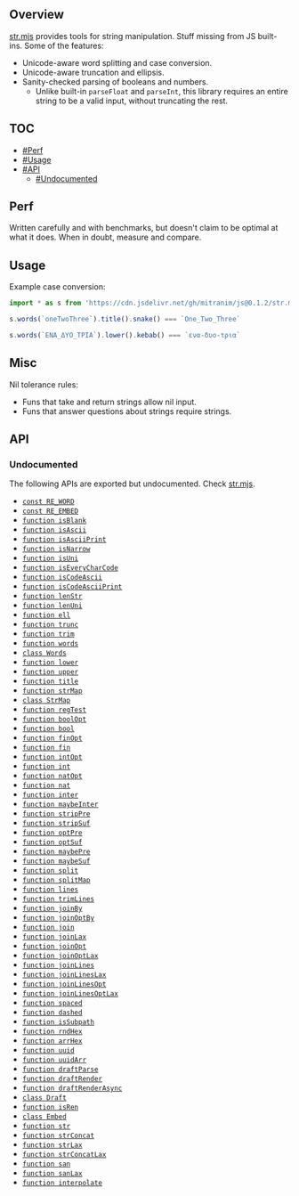 ## Overview

[str.mjs](../str.mjs) provides tools for string manipulation. Stuff missing from JS built-ins. Some of the features:

* Unicode-aware word splitting and case conversion.
* Unicode-aware truncation and ellipsis.
* Sanity-checked parsing of booleans and numbers.
  * Unlike built-in `parseFloat` and `parseInt`, this library requires an entire string to be a valid input, without truncating the rest.

## TOC

* [#Perf](#perf)
* [#Usage](#usage)
* [#API](#api)
  * [#Undocumented](#undocumented)

## Perf

Written carefully and with benchmarks, but doesn't claim to be optimal at what it does. When in doubt, measure and compare.

## Usage

Example case conversion:

```js
import * as s from 'https://cdn.jsdelivr.net/gh/mitranim/js@0.1.2/str.mjs'

s.words(`oneTwoThree`).title().snake() === `One_Two_Three`

s.words(`ΕΝΑ_ΔΥΟ_ΤΡΙΑ`).lower().kebab() === `ενα-δυο-τρια`
```

## Misc

Nil tolerance rules:

  * Funs that take and return strings allow nil input.
  * Funs that answer questions about strings require strings.

## API

### Undocumented

The following APIs are exported but undocumented. Check [str.mjs](../str.mjs).

  * [`const RE_WORD`](../str.mjs#L4)
  * [`const RE_EMBED`](../str.mjs#L5)
  * [`function isBlank`](../str.mjs#L7)
  * [`function isAscii`](../str.mjs#L9)
  * [`function isAsciiPrint`](../str.mjs#L11)
  * [`function isNarrow`](../str.mjs#L13)
  * [`function isUni`](../str.mjs#L19)
  * [`function isEveryCharCode`](../str.mjs#L21)
  * [`function isCodeAscii`](../str.mjs#L30)
  * [`function isCodeAsciiPrint`](../str.mjs#L34)
  * [`function lenStr`](../str.mjs#L38)
  * [`function lenUni`](../str.mjs#L40)
  * [`function ell`](../str.mjs#L47)
  * [`function trunc`](../str.mjs#L49)
  * [`function trim`](../str.mjs#L71)
  * [`function words`](../str.mjs#L73)
  * [`class Words`](../str.mjs#L82)
  * [`function lower`](../str.mjs#L143)
  * [`function upper`](../str.mjs#L144)
  * [`function title`](../str.mjs#L147)
  * [`function strMap`](../str.mjs#L153)
  * [`class StrMap`](../str.mjs#L166)
  * [`function regTest`](../str.mjs#L259)
  * [`function boolOpt`](../str.mjs#L264)
  * [`function bool`](../str.mjs#L271)
  * [`function finOpt`](../str.mjs#L273)
  * [`function fin`](../str.mjs#L278)
  * [`function intOpt`](../str.mjs#L280)
  * [`function int`](../str.mjs#L285)
  * [`function natOpt`](../str.mjs#L287)
  * [`function nat`](../str.mjs#L292)
  * [`function inter`](../str.mjs#L294)
  * [`function maybeInter`](../str.mjs#L304)
  * [`function stripPre`](../str.mjs#L315)
  * [`function stripSuf`](../str.mjs#L323)
  * [`function optPre`](../str.mjs#L330)
  * [`function optSuf`](../str.mjs#L336)
  * [`function maybePre`](../str.mjs#L342)
  * [`function maybeSuf`](../str.mjs#L348)
  * [`function split`](../str.mjs#L354)
  * [`function splitMap`](../str.mjs#L357)
  * [`function lines`](../str.mjs#L380)
  * [`function trimLines`](../str.mjs#L381)
  * [`function joinBy`](../str.mjs#L383)
  * [`function joinOptBy`](../str.mjs#L393)
  * [`function join`](../str.mjs#L403)
  * [`function joinLax`](../str.mjs#L404)
  * [`function joinOpt`](../str.mjs#L405)
  * [`function joinOptLax`](../str.mjs#L406)
  * [`function joinLines`](../str.mjs#L408)
  * [`function joinLinesLax`](../str.mjs#L409)
  * [`function joinLinesOpt`](../str.mjs#L410)
  * [`function joinLinesOptLax`](../str.mjs#L411)
  * [`function spaced`](../str.mjs#L413)
  * [`function dashed`](../str.mjs#L414)
  * [`function isSubpath`](../str.mjs#L417)
  * [`function rndHex`](../str.mjs#L422)
  * [`function arrHex`](../str.mjs#L428)
  * [`function uuid`](../str.mjs#L440)
  * [`function uuidArr`](../str.mjs#L443)
  * [`function draftParse`](../str.mjs#L457)
  * [`function draftRender`](../str.mjs#L458)
  * [`function draftRenderAsync`](../str.mjs#L459)
  * [`class Draft`](../str.mjs#L470)
  * [`function isRen`](../str.mjs#L500)
  * [`class Embed`](../str.mjs#L503)
  * [`function str`](../str.mjs#L526)
  * [`function strConcat`](../str.mjs#L532)
  * [`function strLax`](../str.mjs#L536)
  * [`function strConcatLax`](../str.mjs#L542)
  * [`function san`](../str.mjs#L550)
  * [`function sanLax`](../str.mjs#L552)
  * [`function interpolate`](../str.mjs#L555)
